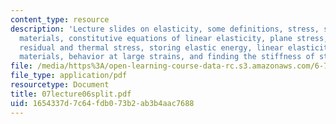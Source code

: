 ```yaml
---
content_type: resource
description: 'Lecture slides on elasticity, some definitions, stress, strain, isotropic
  materials, constitutive equations of linear elasticity, plane stress, thin films:
  residual and thermal stress, storing elastic energy, linear elasticity in anisotropic
  materials, behavior at large strains, and finding the stiffness of structures.'
file: /media/https%3A/open-learning-course-data-rc.s3.amazonaws.com/6-777j-design-and-fabrication-of-microelectromechanical-devices-spring-2007/1654337d7c64fdb073b2ab3b4aac7688_07lecture06split.pdf
file_type: application/pdf
resourcetype: Document
title: 07lecture06split.pdf
uid: 1654337d-7c64-fdb0-73b2-ab3b4aac7688
---
```

